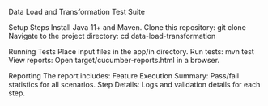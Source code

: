 Data Load and Transformation Test Suite


Setup Steps
Install Java 11+ and Maven.
Clone this repository: git clone <repo-url>
Navigate to the project directory: cd data-load-transformation


Running Tests
Place input files in the app/in directory.
Run tests: mvn test
View reports: Open target/cucumber-reports.html in a browser.

Reporting
The report includes:
Feature Execution Summary: Pass/fail statistics for all scenarios.
Step Details: Logs and validation details for each step.
